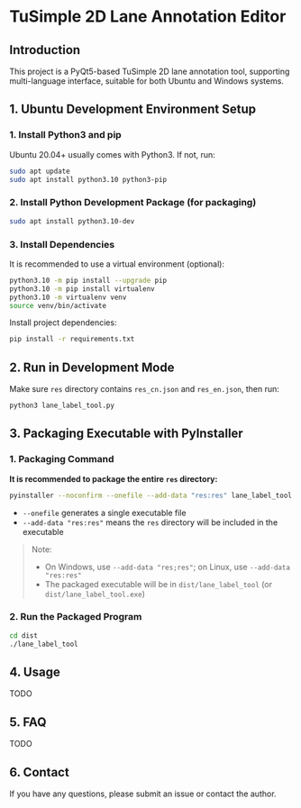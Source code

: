 # TuSimple 2D Lane Annotation Editor

## Introduction

This project is a PyQt5-based TuSimple 2D lane annotation tool, supporting multi-language interface, suitable for both Ubuntu and Windows systems.

## 1. Ubuntu Development Environment Setup

### 1. Install Python3 and pip

Ubuntu 20.04+ usually comes with Python3. If not, run:

```bash
sudo apt update
sudo apt install python3.10 python3-pip
```

### 2. Install Python Development Package (for packaging)

```bash
sudo apt install python3.10-dev
```

### 3. Install Dependencies

It is recommended to use a virtual environment (optional):

```bash
python3.10 -m pip install --upgrade pip
python3.10 -m pip install virtualenv
python3.10 -m virtualenv venv
source venv/bin/activate
```

Install project dependencies:

```bash
pip install -r requirements.txt
```

## 2. Run in Development Mode

Make sure `res` directory contains `res_cn.json` and `res_en.json`, then run:

```bash
python3 lane_label_tool.py
```

## 3. Packaging Executable with PyInstaller

### 1. Packaging Command

**It is recommended to package the entire `res` directory:**

```bash
pyinstaller --noconfirm --onefile --add-data "res:res" lane_label_tool.py
```

- `--onefile` generates a single executable file
- `--add-data "res:res"` means the `res` directory will be included in the executable

> Note:  
> - On Windows, use `--add-data "res;res"`; on Linux, use `--add-data "res:res"`
> - The packaged executable will be in `dist/lane_label_tool` (or `dist/lane_label_tool.exe`)

### 2. Run the Packaged Program

```bash
cd dist
./lane_label_tool
```

## 4. Usage

TODO

## 5. FAQ

TODO

## 6. Contact

If you have any questions, please submit an issue or contact the author.
